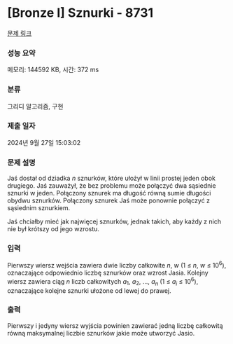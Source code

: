 # [Bronze I] Sznurki - 8731 

[문제 링크](https://www.acmicpc.net/problem/8731) 

### 성능 요약

메모리: 144592 KB, 시간: 372 ms

### 분류

그리디 알고리즘, 구현

### 제출 일자

2024년 9월 27일 15:03:02

### 문제 설명

<p>Jaś dostał od dziadka <em>n</em> sznurków, które ułożył w linii prostej jeden obok drugiego. Jaś zauważył, że bez problemu może połączyć dwa sąsiednie sznurki w jeden. Połączony sznurek ma długość równą sumie długości obydwu sznurków. Połączony sznurek Jaś może ponownie połączyć z sąsiednim sznurkiem.</p>

<p>Jaś chciałby mieć jak najwięcej sznurków, jednak takich, aby każdy z nich nie był krótszy od jego wzrostu.</p>

### 입력 

 <p>Pierwszy wiersz wejścia zawiera dwie liczby całkowite <em>n</em>, <em>w</em> (1 ≤ <em>n</em>, <em>w</em> ≤ 10<sup>6</sup>), oznaczające odpowiednio liczbę sznurków oraz wzrost Jasia. Kolejny wiersz zawiera ciąg <em>n</em> liczb całkowitych <em>a</em><sub>1</sub>, <em>a</em><sub>2</sub>, ..., <em>a<sub>n</sub></em> (1 ≤ <em>a<sub>i</sub></em> ≤ 10<sup>6</sup>), oznaczające kolejne sznurki ułożone od lewej do prawej.</p>

### 출력 

 <p>Pierwszy i jedyny wiersz wyjścia powinien zawierać jedną liczbę całkowitą równą maksymalnej liczbie sznurków jakie może utworzyć Jasio.</p>

